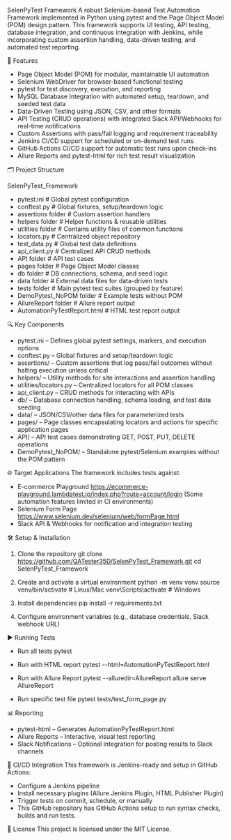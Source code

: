 SelenPyTest Framework
A robust Selenium-based Test Automation Framework implemented in Python using pytest and the Page Object Model (POM) design pattern.
This framework supports UI testing, API testing, database integration, and continuous integration with Jenkins, while incorporating custom assertion handling, data-driven testing, and automated test reporting.

📌 Features
- Page Object Model (POM) for modular, maintainable UI automation
- Selenium WebDriver for browser-based functional testing
- pytest for test discovery, execution, and reporting
- MySQL Database Integration with automated setup, teardown, and seeded test data
- Data-Driven Testing using JSON, CSV, and other formats
- API Testing (CRUD operations) with integrated Slack API/Webhooks for real-time notifications
- Custom Assertions with pass/fail logging and requirement traceability
- Jenkins CI/CD support for scheduled or on-demand test runs
- GitHub Actions CI/CD support for automatic test runs upon check-ins
- Allure Reports and pytest-html for rich test result visualization

🗂 Project Structure

SelenPyTest_Framework
 - pytest.ini                   # Global pytest configuration
 - conftest.py                  # Global fixtures, setup/teardown logic
 - assertions folder            # Custom assertion handlers
 - helpers folder               # Helper functions & reusable utilities
 - utilities folder             # Contains utility files of common functions
 - locators.py                  # Centralized object repository
 - test_data.py                 # Global test data definitions
 - api_client.py                # Centralized API CRUD methods
 - API folder                   # API test cases
 - pages folder                 # Page Object Model classes
 - db folder                    # DB connections, schema, and seed logic
 - data folder                  # External data files for data-driven tests
 - tests folder                 # Main pytest test suites (grouped by feature)
 - DemoPytest_NoPOM  folder     # Example tests without POM
 - AllureReport folder          # Allure report output
 - AutomationPyTestReport.html  # HTML test report output

🔍 Key Components
- pytest.ini – Defines global pytest settings, markers, and execution options
- conftest.py – Global fixtures and setup/teardown logic
- assertions/ – Custom assertions that log pass/fail outcomes without halting execution unless critical
- helpers/ – Utility methods for site interactions and assertion handling
- utilities/locators.py – Centralized locators for all POM classes
- api_client.py – CRUD methods for interacting with APIs
- db/ – Database connection handling, schema loading, and test data seeding
- data/ – JSON/CSV/other data files for parameterized tests
- pages/ – Page classes encapsulating locators and actions for specific application pages
- API/ – API test cases demonstrating GET, POST, PUT, DELETE operations
- DemoPytest_NoPOM/ – Standalone pytest/Selenium examples without the POM pattern

🌐 Target Applications
The framework includes tests against:
- E-commerce Playground
https://ecommerce-playground.lambdatest.io/index.php?route=account/login
(Some automation features limited in CI environments)
- Selenium Form Page
https://www.selenium.dev/selenium/web/formPage.html
- Slack API & Webhooks for notification and integration testing

🛠 Setup & Installation
1. Clone the repository
git clone https://github.com/QATester35D/SelenPyTest_Framework.git
cd SelenPyTest_Framework

2. Create and activate a virtual environment
python -m venv venv
source venv/bin/activate   # Linux/Mac
venv\Scripts\activate      # Windows

3. Install dependencies
pip install -r requirements.txt

4. Configure environment variables
(e.g., database credentials, Slack webhook URL)

▶️ Running Tests
- Run all tests
pytest

- Run with HTML report
pytest --html=AutomationPyTestReport.html

- Run with Allure Report
pytest --alluredir=AllureReport
allure serve AllureReport

- Run specific test file
pytest tests/test_form_page.py

📊 Reporting
- pytest-html – Generates AutomationPyTestReport.html
- Allure Reports – Interactive, visual test reporting
- Slack Notifications – Optional integration for posting results to Slack channels

🚀 CI/CD Integration
This framework is Jenkins-ready and setup in GitHub Actions:
- Configure a Jenkins pipeline
- Install necessary plugins (Allure Jenkins Plugin, HTML Publisher Plugin)
- Trigger tests on commit, schedule, or manually
- This GitHub repository has GitHub Actions setup to run syntax checks, builds and run tests.

📜 License
This project is licensed under the MIT License.